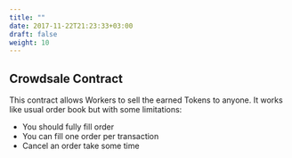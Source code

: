 ```yaml
---
title: ""
date: 2017-11-22T21:23:33+03:00
draft: false
weight: 10
---
```


## Crowdsale Contract

This contract allows Workers to sell the earned Tokens to anyone. It works like usual order book but with some limitations:

- You should fully fill order
- You can fill one order per transaction
- Cancel an order take some time